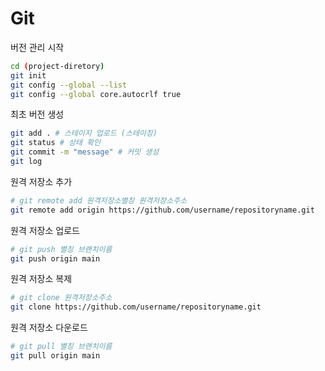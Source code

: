 # Git

버전 관리 시작

```bash
cd (project-diretory)
git init
git config --global --list
git config --global core.autocrlf true
```

최초 버전 생성

```bash
git add . # 스테이지 업로드 (스테이징)
git status # 상태 확인
git commit -m "message" # 커밋 생성
git log
```

원격 저장소 추가

```bash
# git remote add 원격저장소별칭 원격저장소주소
git remote add origin https://github.com/username/repositoryname.git
```

원격 저장소 업로드

```bash
# git push 별칭 브랜치이름
git push origin main
```

원격 저장소 복제

```bash
# git clone 원격저장소주소
git clone https://github.com/username/repositoryname.git
```

원격 저장소 다운로드

```bash
# git pull 별칭 브랜치이름
git pull origin main
```
